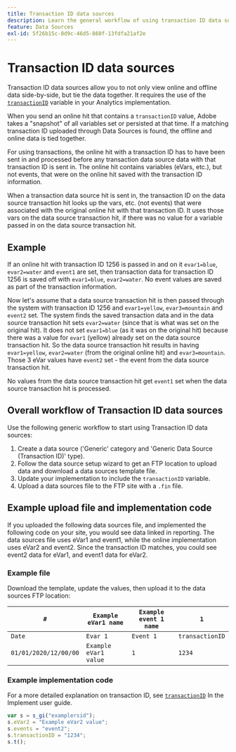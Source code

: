 ```yaml
---
title: Transaction ID data sources
description: Learn the general workflow of using transaction ID data sources.
feature: Data Sources
exl-id: 5f26b15c-8d9c-46d5-860f-13fdfa21af2e
---
```

# Transaction ID data sources

Transaction ID data sources allow you to not only view online and offline data side-by-side, but tie the data together. It requires the use of the [`transactionID`](/help/implement/vars/page-vars/transactionid.md) variable in your Analytics implementation.

When you send an online hit that contains a `transactionID` value, Adobe takes a "snapshot" of all variables set or persisted at that time. If a matching transaction ID uploaded through Data Sources is found, the offline and online data is tied together. 

For using transactions, the online hit with a transaction ID has to have been sent in and processed before any transaction data source data with that transaction ID is sent in. The online hit contains variables (eVars, etc.), but not events, that were on the online hit saved with the transaction ID information.

When a transaction data source hit is sent in, the transaction ID on the data source transaction hit looks up the vars, etc. (not events) that were associated with the original online hit with that transaction ID. It uses those vars on the data source transaction hit, if there was no value for a variable passed in on the data source transaction hit.

## Example

If an online hit with transaction ID 1256 is passed in and on it `evar1=blue`, `evar2=water` and `event1` are set, then transaction data for transaction ID 1256 is saved off with `evar1=blue`, `evar2=water`. No event values are saved as part of the transaction information.

Now let's assume that a data source transaction hit is then passed through the system with transaction ID 1256 and `evar1=yellow`, `evar3=mountain` and `event2` set. The system finds the saved transaction data and in the data source transaction hit sets `evar2=water` (since that is what was set on the original hit). It does not set `evar1=blue` (as it was on the original hit) because there was a value for `evar1` (yellow) already set on the data source transaction hit.  So the data source transaction hit results in having `evar1=yellow`, `evar2=water` (from the original online hit) and `evar3=mountain`. Those 3 eVar values have `event2` set - the event from the data source transaction hit.

No values from the data source transaction hit get `event1` set when the data source transaction hit is processed.

## Overall workflow of Transaction ID data sources

Use the following generic workflow to start using Transaction ID data sources:

1. Create a data source ('Generic' category and 'Generic Data Source (Transaction ID)' type).
1. Follow the data source setup wizard to get an FTP location to upload data and download a data sources template file.
1. Update your implementation to include the `transactionID` variable.
1. Upload a data sources file to the FTP site with a `.fin` file.

## Example upload file and implementation code

If you uploaded the following data sources file, and implemented the following code on your site, you would see data linked in reporting. The data sources file uses eVar1 and event1, while the online implementation uses eVar2 and event2. Since the transaction ID matches, you could see event2 data for eVar1, and event1 data for eVar2.

### Example file

Download the template, update the values, then upload it to the data sources FTP location:

| `#` | `Example eVar1 name` | `Example event 1 name` | `1` |
|---|---|---|---|
| `Date` | `Evar 1` | `Event 1` | `transactionID` |
| `01/01/2020/12/00/00` | `Example eVar1 value` | `1`| `1234` |

### Example implementation code

For a more detailed explanation on transaction ID, see [`transactionID`](/help/implement/vars/page-vars/transactionid.md) In the Implement user guide.

```js
var s = s_gi("examplersid");
s.eVar2 = "Example eVar2 value";
s.events = "event2";
s.transactionID = "1234";
s.t();
```
